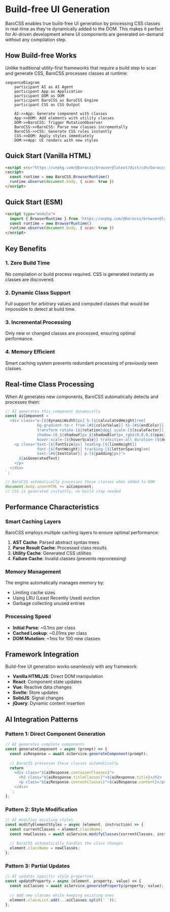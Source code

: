 # Build-free UI Generation

BaroCSS enables true build-free UI generation by processing CSS classes in real-time as they're dynamically added to the DOM. This makes it perfect for AI-driven development where UI components are generated on-demand without any compilation step.

## How Build-free Works

Unlike traditional utility-first frameworks that require a build step to scan and generate CSS, BaroCSS processes classes at runtime:

```mermaid
sequenceDiagram
    participant AI as AI Agent
    participant App as Application
    participant DOM as DOM
    participant BaroCSS as BaroCSS Engine
    participant CSS as CSS Output

    AI->>App: Generate component with classes
    App->>DOM: Add elements with utility classes
    DOM->>BaroCSS: Trigger MutationObserver
    BaroCSS->>BaroCSS: Parse new classes incrementally
    BaroCSS->>CSS: Generate CSS rules instantly
    CSS->>DOM: Apply styles immediately
    DOM->>App: UI renders with new styles
```

## Quick Start (Vanilla HTML)

```html
<script src="https://unpkg.com/@barocss/browser@latest/dist/cdn/barocss.umd.cjs"></script>
<script>
  const runtime = new BaroCSS.BrowserRuntime()
  runtime.observe(document.body, { scan: true })
</script>
```

## Quick Start (ESM)

```html
<script type="module">
  import { BrowserRuntime } from 'https://unpkg.com/@barocss/browser@latest/dist/cdn/barocss.js'
  const runtime = new BrowserRuntime()
  runtime.observe(document.body, { scan: true })
</script>
```

## Key Benefits

### 1. Zero Build Time
No compilation or build process required. CSS is generated instantly as classes are discovered.

### 2. Dynamic Class Support
Full support for arbitrary values and computed classes that would be impossible to detect at build time.

### 3. Incremental Processing
Only new or changed classes are processed, ensuring optimal performance.

### 4. Memory Efficient
Smart caching system prevents redundant processing of previously seen classes.

## Real-time Class Processing

When AI generates new components, BaroCSS automatically detects and processes them:

```javascript
// AI generates this component dynamically
const aiComponent = `
  <div class="w-[${dynamicWidth}px] h-[${calculatedHeight}rem] 
              bg-gradient-to-r from-[#${colorValue}] to-[#${endColor}]
              transform rotate-[${rotation}deg] scale-[${scaleFactor}]
              shadow-[0_${shadowY}px_${shadowBlur}px_rgba(0,0,0,${opacity})]
              hover:scale-[${hoverScale}] transition-all duration-[${duration}ms]">
    <p class="text-[${fontSize}px] leading-[${lineHeight}] 
              font-[${fontWeight}] tracking-[${letterSpacing}em]
              text-[#${textColor}] p-[${padding}px]">
      ${aiGeneratedText}
    </p>
  </div>
`;

// BaroCSS automatically processes these classes when added to DOM
document.body.innerHTML += aiComponent;
// CSS is generated instantly, no build step needed
```

## Performance Characteristics

### Smart Caching Layers

BaroCSS employs multiple caching layers to ensure optimal performance:

1. **AST Cache**: Parsed abstract syntax trees
2. **Parse Result Cache**: Processed class results  
3. **Utility Cache**: Generated CSS utilities
4. **Failure Cache**: Invalid classes (prevents reprocessing)

### Memory Management

The engine automatically manages memory by:
- Limiting cache sizes
- Using LRU (Least Recently Used) eviction
- Garbage collecting unused entries

### Processing Speed

- **Initial Parse**: ~0.1ms per class
- **Cached Lookup**: ~0.01ms per class
- **DOM Mutation**: ~1ms for 100 new classes

## Framework Integration

Build-free UI generation works seamlessly with any framework:

- **Vanilla HTML/JS**: Direct DOM manipulation
- **React**: Component state updates
- **Vue**: Reactive data changes
- **Svelte**: Store updates
- **SolidJS**: Signal changes
- **jQuery**: Dynamic content insertion

## AI Integration Patterns

### Pattern 1: Direct Component Generation

```javascript
// AI generates complete components
const generateComponent = async (prompt) => {
  const aiResponse = await aiService.generateComponent(prompt);
  
  // BaroCSS processes these classes automatically
  return `
    <div class="${aiResponse.containerClasses}">
      <h2 class="${aiResponse.titleClasses}">${aiResponse.title}</h2>
      <p class="${aiResponse.contentClasses}">${aiResponse.content}</p>
    </div>
  `;
};
```

### Pattern 2: Style Modification

```javascript
// AI modifies existing styles
const modifyElementStyles = async (element, instruction) => {
  const currentClasses = element.className;
  const newClasses = await aiService.modifyClasses(currentClasses, instruction);
  
  // BaroCSS automatically handles the class changes
  element.className = newClasses;
};
```

### Pattern 3: Partial Updates

```javascript
// AI updates specific style properties
const updateProperty = async (element, property, value) => {
  const aiClasses = await aiService.generateProperty(property, value);
  
  // Add new classes while keeping existing ones
  element.classList.add(...aiClasses.split(' '));
};
```

 

 
